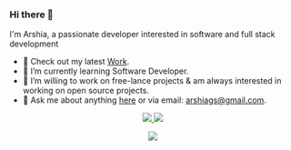 ### Hi there 👋

  I'm Arshia, a passionate developer interested in software and full stack development
- 🔭 Check out my latest [Work](git@github.com:agshab/Laundromat.git).
- 🌱 I’m currently learning Software Developer.<!--- - 💻 I'm also working on a -->
- 👯 I’m willing to work on free-lance projects & am always interested in working on open source projects. 
- 💬 Ask me about anything [here](https://github.com/agshab) or via email: [arshiags@gmail.com](mailto:arshiags@mail.com).

<p align="center">
  <a href="https://www.linkedin.com/in/arshiashabbir">
    <img src="https://img.shields.io/badge/-LinkedIn-blue?style=flat-square&logo=Linkedin&logoColor=white&link=https://www.linkedin.com/in/levib4/"/>
  </a>
  <a href="https://www.linkedin.com/in/arshiashabbir">
    <img src="https://hits.seeyoufarm.com/api/count/incr/badge.svg?url=https://github.com/Levi-B4&count_bg=%236BE3D4&title_bg=%23555555&icon=&icon_color=%23E7E7E7&title=Profile-Visits&edge_flat=false"/>
  </a>
</p>

<div align="center">
  <a href="https://github.com/agshab/github-readme-stats">
    <img align="center" src="https://github-readme-stats.vercel.app/api/top-langs/?username=agshab&layout=compact&langs_count=8&exclude_repo=refactored-telegram&theme=midnight-purple"/>
  </a>


<!--- Displays Github Stats
<div align="center">delete this once Linkedin is addded
  <a href="https://github.com/Levi-B4/github-readme-stats">
  <img align="center" src="https://github-readme-stats.vercel.app/api?username=Levi-B4&show_icons=true&include_all_commits=true&count_private=true&theme=aura" alt="Levi's github stats"/></center>
  </a>
</div>
-->
  
<!---
still need to debug snake animation, very low priority but its cute

![snake animation](https://github.com/Levi-B4/Levi-B4/blob/output/github-contribution-grid-snake2.svg)
--->
